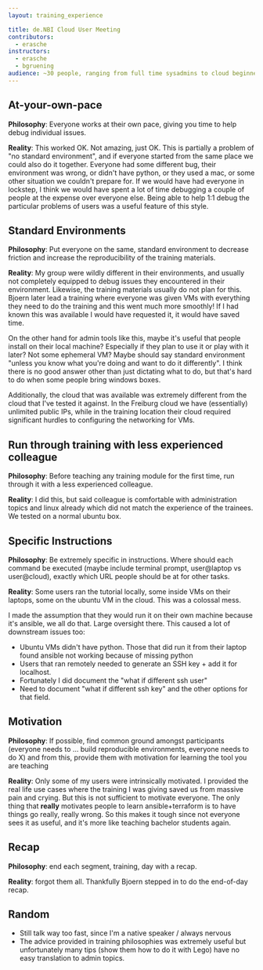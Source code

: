 ```yaml
---
layout: training_experience

title: de.NBI Cloud User Meeting
contributors:
  - erasche
instructors:
  - erasche
  - bgruening
audience: ~30 people, ranging from full time sysadmins to cloud beginners
---
```


## At-your-own-pace

**Philosophy**: Everyone works at their own pace, giving you time to help debug individual issues.

**Reality**: This worked OK. Not amazing, just OK. This is partially a problem of "no standard environment", and if everyone started from the same place we could also do it together. Everyone had some different bug, their environment was wrong, or didn't have python, or they used a mac, or some other situation we couldn't prepare for. If we would have had everyone in lockstep, I think we would have spent a lot of time debugging a couple of people at the expense over everyone else. Being able to help 1:1 debug the particular problems of users was a useful feature of this style.

## Standard Environments

**Philosophy**: Put everyone on the same, standard environment to decrease friction and increase the reproducibility of the training materials.

**Reality**: My group were wildly different in their environments, and usually not completely equipped to debug  issues they encountered in their environment. Likewise, the training materials usually do not plan for this. Bjoern later lead a training where everyone was given VMs with everything they need to do the training and this went much more smoothly! If I had known this was available I would have requested it, it would have saved time.

On the other hand for admin tools like this, maybe it's useful that people install on their local machine? Especially if they plan to use it or play with it later? Not some ephemeral VM? Maybe should say standard environment "unless you know what you're doing and want to do it differently". I think there is no good answer other than just dictating what to do, but that's hard to do when some people bring windows boxes.

Additionally, the cloud that was available was extremely different from the cloud that I've tested it against. In the Freiburg cloud we have (essentially) unlimited public IPs, while in the training location their cloud required significant hurdles to configuring the networking for VMs.

## Run through training with less experienced colleague

**Philosophy**: Before teaching any training module for the first time, run through it with a less experienced colleague.

**Reality**: I did this, but said colleague is comfortable with administration topics and linux already which did not match the experience of the trainees. We tested on a normal ubuntu box.

## Specific Instructions

**Philosophy**: Be extremely specific in instructions. Where should each command be executed (maybe include terminal prompt, user@laptop vs user@cloud), exactly which URL people should be at for other tasks.

**Reality**: Some users ran the tutorial locally, some inside VMs on their laptops, some on the ubuntu VM in the cloud. This was a colossal mess.

I made the assumption that they would run it on their own machine because it's ansible, we all do that. Large oversight there. This caused a lot of downstream issues too:

- Ubuntu VMs didn't have python. Those that did run it from their laptop found ansible not working because of missing python
- Users that ran remotely needed to generate an SSH key + add it for localhost.
- Fortunately I did document the "what if different ssh user"
- Need to document "what if different ssh key" and the other options for that field.

## Motivation

**Philosophy**: If possible, find common ground amongst participants (everyone needs to ... build reproducible environments, everyone needs to do X) and from this, provide them with motivation for learning the tool you are teaching

**Reality**: Only some of my users were intrinsically motivated. I provided the real life use cases where the training I was giving saved us from massive pain and crying. But this is not sufficient to motivate everyone. The only thing that **really** motivates people to learn ansible+terraform is to have things go really, really wrong. So this makes it tough since not everyone sees it as useful, and it's more like teaching bachelor students again.

## Recap

**Philosophy**: end each segment, training, day with a recap.

**Reality**: forgot them all. Thankfully Bjoern stepped in to do the end-of-day recap.

## Random

- Still talk way too fast, since I'm a native speaker / always nervous
- The advice provided in training philosophies was extremely useful but unfortunately many tips (show them how to do it with Lego) have no easy translation to admin topics.
